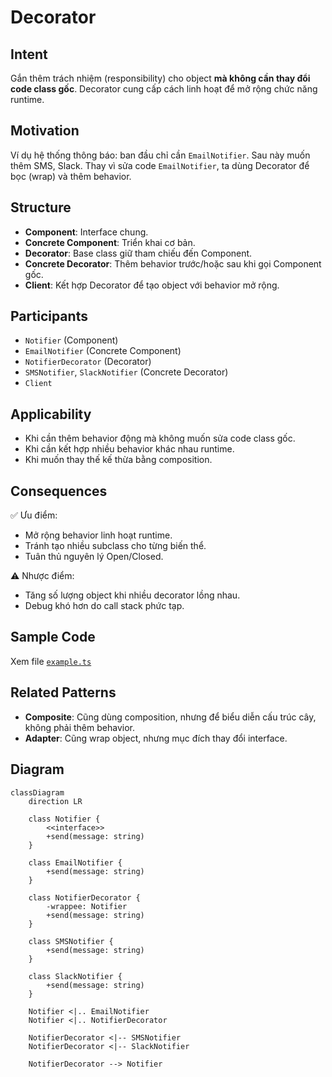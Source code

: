 # Decorator

## Intent

Gắn thêm trách nhiệm (responsibility) cho object **mà không cần thay đổi code class gốc**. Decorator cung cấp cách linh hoạt để mở rộng chức năng runtime.

## Motivation

Ví dụ hệ thống thông báo: ban đầu chỉ cần `EmailNotifier`. Sau này muốn thêm SMS, Slack. Thay vì sửa code `EmailNotifier`, ta dùng Decorator để bọc (wrap) và thêm behavior.

## Structure

- **Component**: Interface chung.
- **Concrete Component**: Triển khai cơ bản.
- **Decorator**: Base class giữ tham chiếu đến Component.
- **Concrete Decorator**: Thêm behavior trước/hoặc sau khi gọi Component gốc.
- **Client**: Kết hợp Decorator để tạo object với behavior mở rộng.

## Participants

- `Notifier` (Component)
- `EmailNotifier` (Concrete Component)
- `NotifierDecorator` (Decorator)
- `SMSNotifier`, `SlackNotifier` (Concrete Decorator)
- `Client`

## Applicability

- Khi cần thêm behavior động mà không muốn sửa code class gốc.
- Khi cần kết hợp nhiều behavior khác nhau runtime.
- Khi muốn thay thế kế thừa bằng composition.

## Consequences

✅ Ưu điểm:

- Mở rộng behavior linh hoạt runtime.
- Tránh tạo nhiều subclass cho từng biến thể.
- Tuân thủ nguyên lý Open/Closed.

⚠️ Nhược điểm:

- Tăng số lượng object khi nhiều decorator lồng nhau.
- Debug khó hơn do call stack phức tạp.

## Sample Code

Xem file [`example.ts`](./example.ts)

## Related Patterns

- **Composite**: Cũng dùng composition, nhưng để biểu diễn cấu trúc cây, không phải thêm behavior.
- **Adapter**: Cũng wrap object, nhưng mục đích thay đổi interface.

## Diagram

```mermaid
classDiagram
    direction LR

    class Notifier {
        <<interface>>
        +send(message: string)
    }

    class EmailNotifier {
        +send(message: string)
    }

    class NotifierDecorator {
        -wrappee: Notifier
        +send(message: string)
    }

    class SMSNotifier {
        +send(message: string)
    }

    class SlackNotifier {
        +send(message: string)
    }

    Notifier <|.. EmailNotifier
    Notifier <|.. NotifierDecorator

    NotifierDecorator <|-- SMSNotifier
    NotifierDecorator <|-- SlackNotifier

    NotifierDecorator --> Notifier
```
